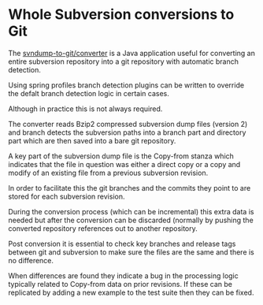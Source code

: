 # Whole Subversion conversions to Git

The [svndump-to-git/converter](https://github.com/svndump-to-git/converter) is a Java application useful for converting an entire subversion repository into a git repository with automatic branch detection.

Using spring profiles branch detection plugins can be written to override the defalt branch detection logic in certain cases.

Although in practice this is not always required.

The converter reads Bzip2 compressed subversion dump files (version 2) and branch detects the subversion paths into a branch part and directory part which are then saved into a bare git repository.

A key part of the subversion dump file is the Copy-from stanza which indicates that the file in question was either a direct copy or a copy and modify of an existing file from a previous subversion revision.

In order to facilitate this the git branches and the commits they point to are stored for each subversion revision.

During the conversion process (which can be incremental) this extra data is needed but after the conversion can be discarded (normally by pushing the converted repository references out to another repository.

Post conversion it is essential to check key branches and release tags between git and subversion to make sure the files are the same and there is no difference.

When differences are found they indicate a bug in the processing logic typically related to Copy-from data on prior revisions.  If these can be replicated by adding a new example to the test suite then they can be fixed.

